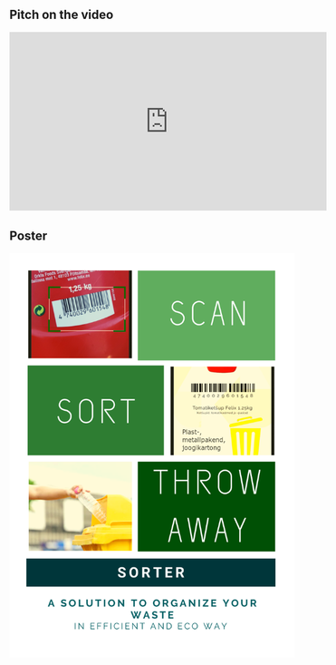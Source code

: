 <div align="center">
  <h2 align="left">Pitch on the video</h2>
  <iframe class="pitch_video" width="560" height="315" src="https://www.youtube.com/embed/SYJO2_rM_jE" frameborder="0" allow="accelerometer; autoplay; encrypted-media; gyroscope; picture-in-picture" allowfullscreen></iframe>
  <h2  align="left">Poster</h2>
  <img id="imgPoster" src="/assets/sorterPoster.png" alt="poster for sorter project">
</div>
